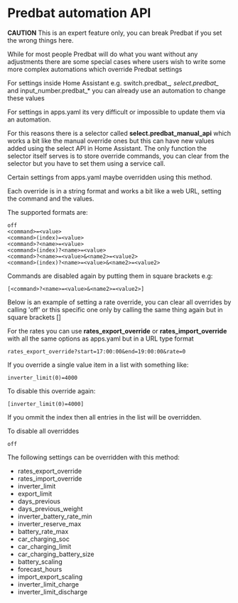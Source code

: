 # Predbat automation API

**CAUTION** This is an expert feature only, you can break Predbat if you set the wrong things here.

While for most people Predbat will do what you want without any adjustments there are some special cases where users wish to write some more complex
automations which override Predbat settings

For settings inside Home Assistant e.g. switch.predbat_*, select.predbat_* and input_number.predbat_* you can already use an automation to change these values

For settings in apps.yaml its very difficult or impossible to update them via an automation.

For this reasons there is a selector called **select.predbat_manual_api** which works a bit like the manual override ones but this can have new values added using the select API in Home Assistant.
The only function the selector itself serves is to store override commands, you can clear from the selector but you have to set them using a service call.

Certain settings from apps.yaml maybe overridden using this method.

Each override is in a string format and works a bit like a web URL, setting the command and the values.

The supported formats are:

```text
off
<command>=<value>
<command>(index)=<value>
<command>?<name>=<value>
<command>(index)?<name>=<value>
<command>?<name>=<value>&<name2>=<value2>
<command>(index)?<name>=<value>&<name2>=<value2>
```

Commands are disabled again by putting them in square brackets e.g:

```text
[<command>?<name>=<value>&<name2>=<value2>]
````

Below is an example of setting a rate override, you can clear all overrides by calling 'off' or this specific one only by calling the same thing again but in square brackets []

For the rates you can use **rates_export_override** or **rates_import_override** with all the same options as apps.yaml but in a URL type format

```text
rates_export_override?start=17:00:00&end=19:00:00&rate=0
```

If you override a single value item in a list with something like:

```text
inverter_limit(0)=4000
```

To disable this override again:

```text
[inverter_limit(0)=4000]
```

If you ommit the index then all entries in the list will be overridden.

To disable all overriddes

```text
off
```

The following settings can be overridden with this method:

- rates_export_override
- rates_import_override
- inverter_limit
- export_limit
- days_previous
- days_previous_weight
- inverter_battery_rate_min
- inverter_reserve_max
- battery_rate_max
- car_charging_soc
- car_charging_limit
- car_charging_battery_size
- battery_scaling
- forecast_hours
- import_export_scaling
- inverter_limit_charge
- inverter_limit_discharge
